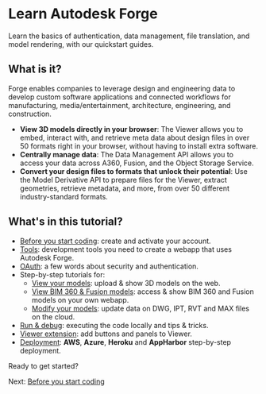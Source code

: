 # Learn Autodesk Forge 

Learn the basics of authentication, data management, file translation, and model rendering, with our quickstart guides.

## What is it?

Forge enables companies to leverage design and engineering data to develop custom software applications and connected workflows for manufacturing, media/entertainment, architecture, engineering, and construction.

- **View 3D models directly in your browser**: The Viewer allows you to embed, interact with, and retrieve meta data about design files in over 50 formats right in your browser, without having to install extra software.
- **Centrally manage data**: The Data Management API allows you to access your data across A360, Fusion, and the Object Storage Service.
- **Convert your design files to formats that unlock their potential**: Use the Model Derivative API to prepare files for the Viewer, extract geometries, retrieve metadata, and more, from over 50 different industry-standard formats.

## What's in this tutorial?

- [Before you start coding](account/): create and activate your account.
- [Tools](environment/tools/): development tools you need to create a webapp that uses Autodesk Forge.
- [OAuth](oauth/): a few words about security and authentication.
- Step-by-step tutorials for: 
  - [View your models](tutorials/viewmodels): upload & show 3D models on the web.
  - [View BIM 360 & Fusion models](tutorials/viewhubmodels): access & show BIM 360 and Fusion models on your own webapp.
  - [Modify your models](tutorials/modifymodels): update data on DWG, IPT, RVT and MAX files on the cloud.
- [Run & debug](environment/rundebug/readme.md): executing the code locally and tips & tricks.
- [Viewer extension](tutorials/extensions.md): add buttons and panels to Viewer.
- [Deployment](deployment/): **AWS**, **Azure**, **Heroku** and **AppHarbor** step-by-step deployment.

Ready to get started? 

Next: [Before you start coding](account/)